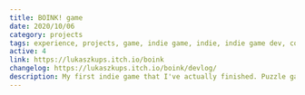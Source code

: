 ```yaml
---
title: BOINK! game
date: 2020/10/06
category: projects
tags: experience, projects, game, indie game, indie, indie game dev, construct, construct 3, puzzle game
active: 4
link: https://lukaszkups.itch.io/boink
changelog: https://lukaszkups.itch.io/boink/devlog/
description: My first indie game that I've actually finished. Puzzle game where the main goal is to *boink* as many balls as possible. Made with Construct 3.
---
```

